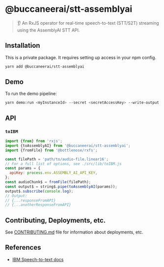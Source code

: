 # @buccaneerai/stt-assemblyai
> 👂 An RxJS operator for real-time speech-to-text (STT/S2T) streaming using the AssemblyAI STT API.

## Installation
This is a private package. It requires setting up access in your npm config.

```bash
yarn add @buccaneerai/stt-assemblyai
```

## Demo
To run the demo pipeline:
```bash
yarn demo:run <myInstanceId> --secret <secretAccessKey> --write-output
```

## API

### `toIBM`
```js
import {from} from 'rxjs';
import {toAssemblyAI} from '@buccaneerai/stt-assemblyai';
import {fromFile} from '@bottlenose/rxfs';

const filePath = 'path/to/audio-file.linear16';
// For a full list of options, see ./src/lib/toIBM.js
const params = {
  apiKey: process.env.ASSEMBLY_AI_API_KEY,
};
const audioChunk$ = fromFile(filePath);
const output$ = string$.pipe(toAssemblyAI(params));
output$.subscribe(console.log); 
// Output:
// {...responseFromAPI}
// {...anotherResponseFromAPI}
```

## Contributing, Deployments, etc.
See [CONTRIBUTING.md](https://github.com/buccaneerai/stt-assemblyai/blob/master/docs/CONTRIBUTING.md) file for information about deployments, etc.

## References
- [IBM Speech-to-text docs](https://cloud.ibm.com/docs/speech-to-text?topic=speech-to-text-websockets)
